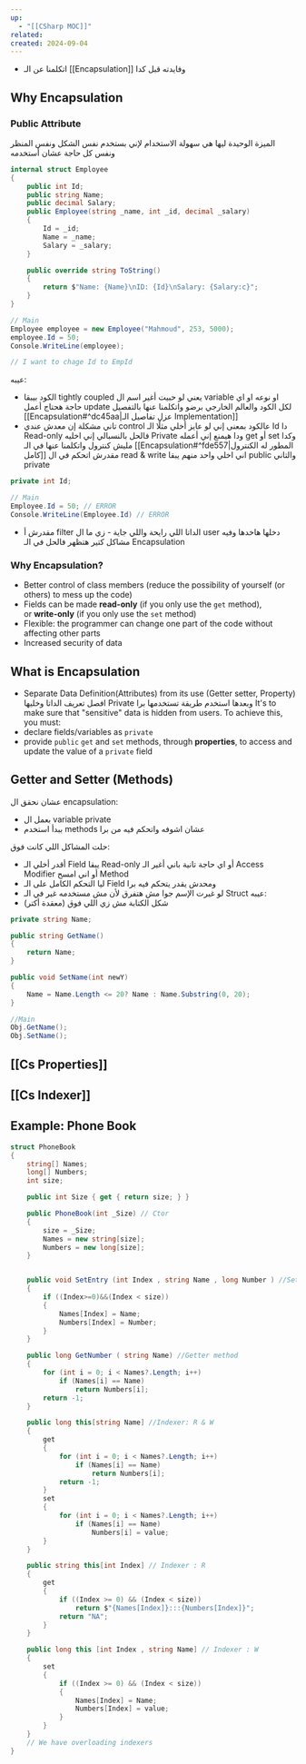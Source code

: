 ```yaml
---
up:
  - "[[CSharp MOC]]"
related: 
created: 2024-09-04
---
```


- اتكلمنا عن الـ [[Encapsulation]] وفايدته قبل كدا

## Why Encapsulation 
### Public Attribute
الميزة الوحيدة ليها هي سهولة الاستخدام لإني بستخدم نفس الشكل ونفس المنظر ونفس كل حاجة عشان أستخدمه

```cs
internal struct Employee
{
    public int Id;
    public string Name;
    public decimal Salary;
    public Employee(string _name, int _id, decimal _salary)
    {
        Id = _id;
        Name = _name;
        Salary = _salary;
    }

    public override string ToString()
    {
        return $"Name: {Name}\nID: {Id}\nSalary: {Salary:c}";
    }
}

// Main
Employee employee = new Employee("Mahmoud", 253, 5000);
employee.Id = 50;
Console.WriteLine(employee);

// I want to chage Id to EmpId
```

عيبه: 
- الكود بيبقا tightly coupled يعني لو حبيت أغير اسم ال variable او نوعه او اي حاجة هحتاج أعمل update لكل الكود والعالم الخارجي برضو
  واتكلمنا عنها بالتفصيل [[Encapsulation#^dc45aa|عزل تفاصيل الـ Implementation]]
- تاني مشكلة إن معدش عندي control عالكود بمعنى إني لو عايز أخلي مثلًا الـ Id دا Read-only فالحل بالنسبالي إني اخليه Private ودا هيمنع إني أعمله get أو set وكدا مليش كنترول واتكلمنا عنها في الـ [[Encapsulation#^fde557|المطور له الكنترول كامل]]
  مقدرش اتحكم في ال read & write اني اخلي واحد منهم يبقا public والتاني private
```cs
private int Id;

// Main
Employee.Id = 50; // ERROR
Console.WriteLine(Employee.Id) // ERROR
```
- مقدرش أ filter الداتا اللي رايحة واللي جاية - زي ما ال user دخلها هاخدها
وفيه مشاكل كتير هتظهر فالحل في الـ Encapsulation

### Why Encapsulation?
- Better control of class members (reduce the possibility of yourself (or others) to mess up the code)
- Fields can be made **read-only** (if you only use the `get` method), or **write-only** (if you only use the `set` method)
- Flexible: the programmer can change one part of the code without affecting other parts
- Increased security of data
## What is Encapsulation
- Separate Data Definition(Attributes) from its use (Getter setter, Property)
  افصل تعريف الداتا وخليها Private وبعدها استخدم طريقة تستخدمها برا
It's to make sure that "sensitive" data is hidden from users. 
To achieve this, you must:
- declare fields/variables as `private`
- provide `public` `get` and `set` methods, through **properties**, to access and update the value of a `private` field

## Getter and Setter (Methods)
عشان نحقق ال encapsulation:
- بعمل ال variable private 
- ببدأ استخدم methods عشان اشوفه واتحكم فيه من برا

حلت المشاكل اللي كانت فوق:
- أقدر أخلي الـ Field يبقا Read-only أو اي حاجة تانية باني أغير الـ Access Modifier أو اني امسح Method
- ليا التحكم الكامل على الـ Field ومحدش يقدر يتحكم فيه برا
- لو غيرت الإسم جوا مش هتفرق لأن مش مستخدمه غير في الـ Struct
عيبه:
- شكل الكتابة مش زي اللي فوق (معقدة أكتر)
```cs
private string Name;

public string GetName()
{
    return Name;
}

public void SetName(int newY)
{
    Name = Name.Length <= 20? Name : Name.Substring(0, 20);
}

//Main
Obj.GetName();
Obj.SetName();
```

## [[Cs Properties]]
## [[Cs Indexer]]
## Example: Phone Book
```cs
struct PhoneBook
{
    string[] Names;
    long[] Numbers;
    int size;

    public int Size { get { return size; } }

    public PhoneBook(int _Size) // Ctor
    {
        size = _Size;
        Names = new string[size];
        Numbers = new long[size];
    }


    public void SetEntry (int Index , string Name , long Number ) //Setter method
    {
        if ((Index>=0)&&(Index < size))
        {
            Names[Index] = Name;
            Numbers[Index] = Number;
        }
    }

    public long GetNumber ( string Name) //Getter method
    {
        for (int i = 0; i < Names?.Length; i++)
            if (Names[i] == Name)
                return Numbers[i];
        return -1;
    }

    public long this[string Name] //Indexer: R & W
    {
        get
        {
            for (int i = 0; i < Names?.Length; i++)
                if (Names[i] == Name)
                    return Numbers[i];
            return -1;
        }
        set
        {
            for (int i = 0; i < Names?.Length; i++)
                if (Names[i] == Name)
                    Numbers[i] = value;
        }
    }

    public string this[int Index] // Indexer : R
    {
        get
        {
            if ((Index >= 0) && (Index < size))
                return $"{Names[Index]}:::{Numbers[Index]}";
            return "NA";
        }
    }

    public long this [int Index , string Name] // Indexer : W
    {
        set
        {
            if ((Index >= 0) && (Index < size))
            {
                Names[Index] = Name;
                Numbers[Index] = value;
            }
        }
    }
	// We have overloading indexers
}
```